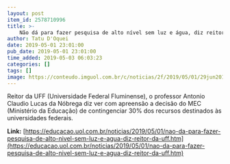 ```yaml
---
layout: post
item_id: 2578710996
title: >-
    Não dá para fazer pesquisa de alto nível sem luz e água, diz reitor da UFF
author: Tatu D'Oquei
date: 2019-05-01 23:01:00
pub_date: 2019-05-01 23:01:00
time_added: 2019-05-03 06:03:23
categories: []
tags: []
image: https://conteudo.imguol.com.br/c/noticias/2f/2019/05/01/29jun2018---antonio-claudio-lucas-da-nobrega-reitor-da-uff-universidade-federal-fluminense-1556749329962_v2_615x300.jpg
---
```


Reitor da UFF (Universidade Federal Fluminense), o professor Antonio Claudio Lucas da Nóbrega diz ver com apreensão a decisão do MEC (Ministério da Educação) de contingenciar 30% dos recursos destinados às universidades federais.

**Link:** [https://educacao.uol.com.br/noticias/2019/05/01/nao-da-para-fazer-pesquisa-de-alto-nivel-sem-luz-e-agua-diz-reitor-da-uff.htm](https://educacao.uol.com.br/noticias/2019/05/01/nao-da-para-fazer-pesquisa-de-alto-nivel-sem-luz-e-agua-diz-reitor-da-uff.htm)

